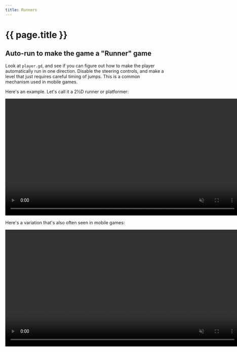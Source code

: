 ```yaml
---
title: Runners
---
```

# {{ page.title }}

## Auto-run to make the game a "Runner" game

Look at `player.gd`, and see if you can figure out how to make the player automatically run in one direction. Disable the steering controls, and make a level that just requires careful timing of jumps. This is a common mechanism used in mobile games.

Here's an example. Let's call it a 2½D runner or platformer:

<p><video muted controls width="740px"><source src="res/3d_platformer_2d.mp4" type="video/mp4"></video></p>

Here's a variation that's also often seen in mobile games:

<p><video muted controls width="740px"><source src="res/3d_platformer_runner.mp4" type="video/mp4"></video></p>

